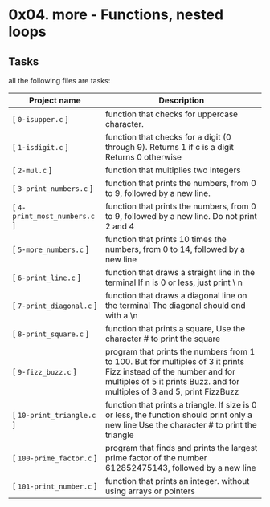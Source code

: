 
# 0x04. more - Functions, nested loops #

## Tasks
all the following files are tasks:

|Project name |Description |
| ----------- | ---------- |
| [ `0-isupper.c` ] |  function that checks for uppercase character. |
| [ `1-isdigit.c` ] | function that checks for a digit (0 through 9). Returns 1 if c is a digit Returns 0 otherwise |
| [ `2-mul.c` ] | function that multiplies two integers |
| [ `3-print_numbers.c` ] | function that prints the numbers, from 0 to 9, followed by a new line. |
| [ `4-print_most_numbers.c` ] | function that prints the numbers, from 0 to 9, followed by a new line. Do not print 2 and 4 |
| [ `5-more_numbers.c` ] | function that prints 10 times the numbers, from 0 to 14, followed by a new line |
| [ `6-print_line.c` ] | function that draws a straight line in the terminal If n is 0 or less, just print \ n |
| [ `7-print_diagonal.c` ] | function that draws a diagonal line on the terminal The diagonal should end with a \n |
| [ `8-print_square.c` ] | function that prints a square, Use the character # to print the square |
| [ `9-fizz_buzz.c` ] | program that prints the numbers from 1 to 100. But for multiples of 3 it prints Fizz instead of the number and for multiples of 5 it prints Buzz. and for multiples of 3 and 5, print FizzBuzz |
| [ `10-print_triangle.c` ] | function that prints a triangle. If size is 0 or less, the function should print only a new line Use the character # to print the triangle|
| [ `100-prime_factor.c` ] | program that finds and prints the largest prime factor of the number 612852475143, followed by a new line |
| [ `101-print_number.c` ] | function that prints an integer. without using arrays or pointers |
